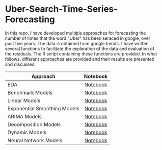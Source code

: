 # Uber-Search-Time-Series-Forecasting

In this repo, I have developed multiple approaches for forecasting the number of times that the word "Uber" has been seraced in google,
over past five years. The data is obtained from google trends. I have written several functions to facilitate the exploration of the data
and evaluation of the residuals. The R script containing these functions are provided. In what follows, different approaches are provided and their results are presented and discussed.

| Approach        | Notebook|
| ------------- |:-------------:| 
| EDA    | [Notebook](http://htmlpreview.github.io/?https://github.com/miladdoostan/Uber-Search-Time-Series-Forecasting/blob/a0afddc7a8fa9d38ed5b675504df9bca3cf122e0/uber_eda.nb.html)| 
| Benchmark Models    |[Notebook](http://htmlpreview.github.io/?https://github.com/miladdoostan/Uber-Search-Time-Series-Forecasting/blob/master/benchmark_models.nb.html)|   
| Linear Models |[Notebook](http://htmlpreview.github.io/?https://github.com/miladdoostan/Uber-Search-Time-Series-Forecasting/blob/master/linear_models.nb.html)|
|Exponential Smoothing Models | [Notebook](http://htmlpreview.github.io/?https://github.com/miladdoostan/Uber-Search-Time-Series-Forecasting/blob/master/exp_smoothing_models.nb.html)|
|ARIMA Models |[Notebook](http://htmlpreview.github.io/?https://github.com/miladdoostan/Uber-Search-Time-Series-Forecasting/blob/master/arima_models.nb.html)|
|Decomposition Models|[Notebook](http://htmlpreview.github.io/?https://github.com/miladdoostan/Uber-Search-Time-Series-Forecasting/blob/master/decomposition_models.nb.html)|
|Dynamic Models|[Notebook](http://htmlpreview.github.io/?https://github.com/miladdoostan/Uber-Search-Time-Series-Forecasting/blob/master/dynamic_models.nb.html)|
|Neural Network Models|[Notebook](http://htmlpreview.github.io/?https://github.com/miladdoostan/Uber-Search-Time-Series-Forecasting/blob/master/neural_network_models.nb.html)|
